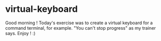 # virtual-keyboard
Good morning ! Today's exercise was to create a virtual keyboard for a command terminal, for example. "You can't stop progress" as my trainer says. Enjoy ! :)
